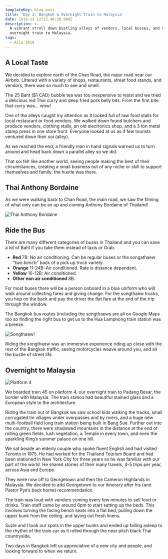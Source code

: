 ```yaml
---
templateKey: blog-post
title: 'Day 2: Bangkok & Overnight Train to Malaysia'
date: 2018-12-12T22:40:38.900Z
description: >-
  A vibrant stroll down bustling alleys of vendors, local busses, and an
  overnight train to Malaysia. 
tags:
  - Asia-2018
---
```

## A Local Taste
We decided to explore north of the Chan Road, the major road near our Airbnb. Littered with a variety of shops, restaurants, street food stands, and vendors, there was so much to see and smell.

The 25 Baht ($1 CAD) bubble tea was too inexpensive to resist and we tried a delicious red Thai curry and deep fried pork belly bits. From the first bite that curry was... wow!

One of the alleys caught my attention as it looked full of raw food stalls for local restaurant or food vendors. We walked down found butchers and produce vendors, clothing stalls, an old electronics shop, and a 3 ton metal stamp press in one store front. Everyone looked at us as if few tourists ventured down their soi (alley).

As we reached the end, a friendly man in hand signals warned us to turn around and head back down a parallel alley so we did. 

That soi felt like another world, seeing people making the best of their circumstances, creating a small business out of any niche or skill to support themselves and family; the hustle was there. 

## Thai Anthony Bordaine

As we were walking back to Chan Road, the main road, we saw the filming of what only can be an up and coming Anthony Bordaine of Thailand!

![Thai Anthony Bordaine](/img/b32a8e6e-ec12-42e9-98ba-77f38a4d9728.jpeg)

## Ride the Bus



There are many different categories of buses in Thailand and you can save a lot of Baht if you take them instead of taxis or Grab. 

- **Red** 7B: No air conditioning. Can be regular buses or the songathaew *“two bench”* back of a pick up truck variety.
- **Orange** 11-24B: Air conditioned. Rate is distance dependent. 
- **Yellow** 10-12B: Air conditioned. 
- **Other non air conditioned** 8B. 

For most buses there will be a person onboard in a blue uniform who will walk around collecting fares and giving change. For the songthaew trucks, you hop on the back and pay the driver the flat fare at the end of the trip through the window.

The Bangkok bus routes (including the songthaews are all on Google Maps too so finding the right bus to get us to the Hua Lamphong train station was a breeze. 

![Songthaew!](/img/a679d2c2-8d45-4929-bb33-7775e6f953da.jpeg)

Riding the songthaew was an immersive experience riding up close with the rest of the Bangkok traffic, seeing motorcycles weave around you, and all the bustle of street life. 

## Overnight to Malaysia

![Platform 4](/img/1b56cf1b-b608-4ef3-936f-6016c228a17b.jpeg)

We boarded train 45 on platform 4, our overnight train to Padang Besar, the border with Malaysia. The train station had beautiful stained glass and a European style to the architecture. 

Riding the train out of Bangkok we saw school kids walking the tracks, small corrugated tin villages under overpasses and by rivers, and a huge new multi-football field long train station being built in Bang Sue. Further out into the country, there were shadowed mountains in the distance at the end of rolling green fields, lush vegetation, a Temple in every town, and even the sparkling King’s summer palace on one hill. 

We sat beside an elderly couple who spoke fluent English and had visited Toronto in 1975. He had worked for the Thailand Tourism Board and had been stationed in New York City for three years so he was familiar with our part of the world. He shared stories of their many travels, 4-5 trips per year, across Asia and Europe. 

They were now off to Georgetown and then the Cameron Highlands in Malaysia. We decided to add Georgetown to our itinerary after his (and Pastor Pye’s back home) recommendation.

The train was loud with vendors coming every few minutes to sell food or drinks. Train staff came by around 6pm to start setting up the beds. This involves turning the facing bench seats into a flat bed, pulling down the upper bunk from the ceiling, and laying out fresh linens.

Suzie and I took our spots in the upper bunks and ended up falling asleep to the rhythm of the train car as it rolled through the near pitch black Thai countryside.

Two days in Bangkok left us appreciative of a new city and people, and looking forward to when we return.
